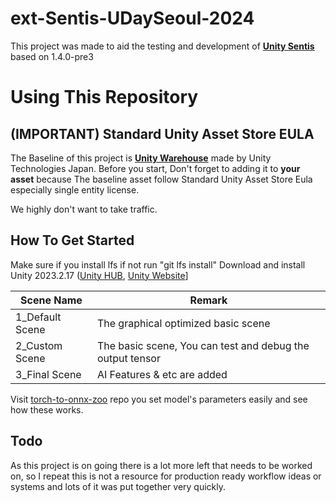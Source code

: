 # ext-Sentis-UDaySeoul-2024
This project was made to aid the testing and development of [**Unity Sentis**](https://blog.unity.com/en/games/create-next-gen-ai-models-with-unity-sentis) based on 1.4.0-pre3


# Using This Repository


## **(IMPORTANT)** Standard Unity Asset Store EULA
The Baseline of this project is [**Unity Warehouse**](https://assetstore.unity.com/packages/3d/environments/industrial/unity-warehouse-276394) made by Unity Technologies Japan. Before you start, Don't forget to adding it to **your asset** because The baseline asset follow Standard Unity Asset Store Eula especially single entity license.

We highly don't want to take traffic. 


## How To Get Started
Make sure if you install lfs if not run "git lfs install"
Download and install Unity 2023.2.17 ([Unity HUB](unityhub://2023.2.17f1/396a1c6fe404), [Unity Website](https://unity.com/kr/releases/editor/whats-new/2023.2.17)]

| Scene Name | Remark |
|----------|----------|
| 1_Default Scene   | The graphical optimized basic scene   |
| 2_Custom Scene   | The basic scene, You can test and debug the output tensor  |
| 3_Final Scene   | AI Features & etc are added |

Visit [torch-to-onnx-zoo](https://github.com/skykim/torch-to-onnx-zoo?tab=readme-ov-file) repo you set model's parameters easily and see how these works.


## Todo
As this project is on going there is a lot more left that needs to be worked on, so I repeat this is not a resource for production ready workflow ideas or systems and lots of it was put together very quickly.
